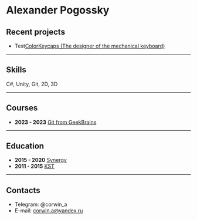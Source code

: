 # Alexander Pogossky

## Recent projects
* Test[ColorKeycaps (The designer of the mechanical keyboard)](https://github.com/pogossky/ColorKeycapRepo/blob/main/video%20demonstration.mp4) 
---
## Skills

C#, Unity, Git, 2D, 3D 

---

## Courses

- **2023 - 2023** [Git from GeekBrains](https://gb.ru/sale?utm_source=yandex&utm_medium=cpc&utm_campaign=8500_geekbrains_yandex_cpc_poisk_sale_ru_brand_gb_87064283&utm_content=adg_5185467420|ad_14891970517|ph_47587309759|key_---autotargeting|dev_desktop|pst_premium_1|rgnid_213_%D0%9C%D0%BE%D1%81%D0%BA%D0%B2%D0%B0|placement_none|creative_{creative_name}&utm_term=---autotargeting&yclid=3348509135702327295&utm_referrer=https%3A%2F%2Fya.ru%2F)
  
---

## Education

- **2015 - 2020** [Synergy](https://universitysynergy.ru/)
- **2011 - 2015** [KST](https://kst.mskobr.ru/)

---
## Contacts
* Telegram: @corwin_a
* E-mail: corwin.a@yandex.ru

